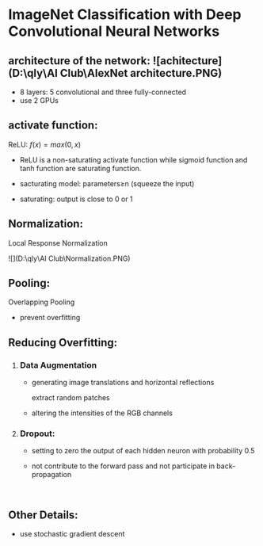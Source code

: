 # ImageNet Classification with Deep Convolutional Neural Networks



## architecture of the network:	![achitecture](D:\qly\AI Club\AlexNet architecture.PNG)

- 8 layers: 5 convolutional and three fully-connected
- use 2 GPUs



## activate function:

ReLU: $f(x)=max(0,x)$

- ReLU is a non-saturating activate function while sigmoid function and tanh function are saturating function. 

- sacturating model: parameters$\geq$n  (squeeze the input)

- saturating: output is close to 0 or 1



## Normalization:

Local Response Normalization

![](D:\qly\AI Club\Normalization.PNG)



## Pooling:

Overlapping Pooling

- prevent overfitting


## Reducing Overfitting:

1. ### Data Augmentation

   - generating image translations and horizontal reflections

     extract random patches

   - altering the intensities of the RGB channels

2. ### Dropout:

   - setting to zero the output of each hidden neuron with probability 0.5

   - not contribute to the forward pass and not participate in back-propagation

​	

## Other Details:

- use stochastic gradient descent 